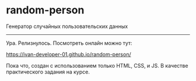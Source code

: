 # random-person
Генератор случайных пользовательских данных

----

Ура. Релизнулось. Посмотреть онлайн можно тут:

https://ivan-developer-01.github.io/random-person/

Пока что, создан с использованием только HTML, CSS, и JS. В качестве практического задания на курсе.
